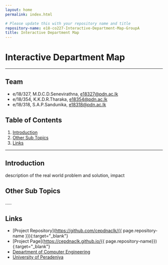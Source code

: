 ```yaml
---
layout: home
permalink: index.html

# Please update this with your repository name and title
repository-name: e18-co227-Interactive-Department-Map-GroupA
title: Interactive Department Map 
---
```


[comment]: # "This is the standard layout for the project, but you can clean this and use your own template"

# Interactive Department Map

---

## Team
-  e/18/327, M.D.C.D.Senevirathna, [e18327@pdn.ac.lk](mailto:name@email.com)
-  e/18/354, K.K.D.R.Tharaka, [e18354@pdn.ac.lk](mailto:name@email.com)
-  e/18/318, S.A.P.Sandunika, [e18318@pdn.ac.lk](mailto:name@email.com)

## Table of Contents
1. [Introduction](#introduction)
2. [Other Sub Topics](#other-sub-topics)
3. [Links](#links)

---

## Introduction

 description of the real world problem and solution, impact

## Other Sub Topics

.....

## Links

- [Project Repository](https://github.com/cepdnaclk/{{ page.repository-name }}){:target="_blank"}
- [Project Page](https://cepdnaclk.github.io/{{ page.repository-name}}){:target="_blank"}
- [Department of Computer Engineering](http://www.ce.pdn.ac.lk/)
- [University of Peradeniya](https://eng.pdn.ac.lk/)


[//]: # (Please refer this to learn more about Markdown syntax)
[//]: # (https://github.com/adam-p/markdown-here/wiki/Markdown-Cheatsheet)
